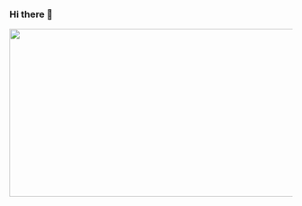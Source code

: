 ### Hi there 👋
<a href="https://github.com/devxb/gitanimals">
<img
  src="https://render.gitanimals.org/farms/ydzero0512"
  width="600"
  height="300"
/>
</a>
<!--
**ydzero0512/ydzero0512** is a ✨ _special_ ✨ repository because its `README.md` (this file) appears on your GitHub profile.

Here are some ideas to get you started:

- 🔭 I’m currently working on ...
- 🌱 I’m currently learning ...
- 👯 I’m looking to collaborate on ...
- 🤔 I’m looking for help with ...
- 💬 Ask me about ...
- 📫 How to reach me: ...
- 😄 Pronouns: ...
- ⚡ Fun fact: ...
-->
